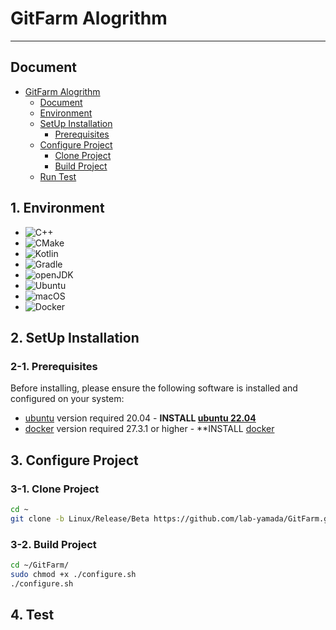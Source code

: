 # GitFarm Alogrithm

<hr>

## Document
- [GitFarm Alogrithm](#gitfarm-algorithm)
    - [Document](#document)
    - [Environment](#1-environment)
    - [SetUp Installation](#2-setup-installation)
        - [Prerequisites](#2-1-prerequisites)
    - [Configure Project](#3-configure-project)
        - [Clone Project](#3-1-clone-project)
        - [Build Project](#3-2-build-project)
    - [Run Test](#4-test)

## 1. Environment
* ![C++](https://img.shields.io/badge/c++-%2300599C.svg?style=for-the-badge&logo=c%2B%2B&logoColor=white)
* ![CMake](https://img.shields.io/badge/CMake-%23008FBA.svg?style=for-the-badge&logo=cmake&logoColor=white)
* ![Kotlin](https://img.shields.io/badge/kotlin-%237F52FF.svg?style=for-the-badge&logo=kotlin&logoColor=white)
* ![Gradle](https://img.shields.io/badge/Gradle-02303A.svg?style=for-the-badge&logo=Gradle&logoColor=white)
* ![openJDK](https://img.shields.io/badge/openjdk17-white.svg?style=for-the-badge&logo=openjdk&logoColor=black)
* ![Ubuntu](https://img.shields.io/badge/Ubuntu22.04-E95420?style=for-the-badge&logo=ubuntu&logoColor=white)
* ![macOS](https://img.shields.io/badge/mac%20os-000000?style=for-the-badge&logo=macos&logoColor=F0F0F0)
* ![Docker](https://img.shields.io/badge/docker-%230db7ed.svg?style=for-the-badge&logo=docker&logoColor=white)

## 2. SetUp Installation

### 2-1. Prerequisites

Before installing, please ensure the following software is installed and configured on your system:

- [ubuntu](https://ubuntu.com/) version required 20.04 - **INSTALL [ubuntu 22.04](https://ubuntu.com/)**
- [docker](https://www.docker.com) version required 27.3.1 or higher - **INSTALL [docker](https://www.docker.com)

## 3. Configure Project

### 3-1. Clone Project
```bash
cd ~
git clone -b Linux/Release/Beta https://github.com/lab-yamada/GitFarm.git
```

### 3-2. Build Project
```bash
cd ~/GitFarm/
sudo chmod +x ./configure.sh
./configure.sh
```

## 4. Test
```bash

```